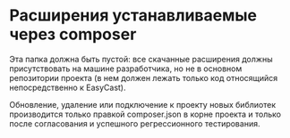 Расширения устанавливаемые через composer
========
Эта папка должна быть пустой: все скачанные расширения должны присутствовать на
машине разработчика, но не в основном репозитории проекта (в нем должен лежать
только код относящийся непосредственно к EasyCast).

Обновление, удаление или подключение к проекту новых библиотек производится 
только правкой composer.json в корне проекта и только после согласования и
успешного регрессионного тестирования.